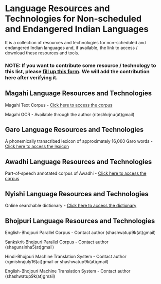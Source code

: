 # Language Resources and Technologies for Non-scheduled and Endangered Indian Languages
It is a collection of resources and technologies for non-scheduled and endangered Indian languages and, if available, the link to access / download these resources and tools.

### NOTE: If you want to contribute some resource / technology to this list, please [fill up this form](https://docs.google.com/forms/d/e/1FAIpQLSfAYdc3d5jlihXlm0Vpx4ctVaehKXUgdCDv5GP_qXQTbH1oWg/viewform). We will add the contribution here after verifying it.

## Magahi Language Resources and Technologies
Magahi Text Corpus - [Cick here to access the corpus](https://github.com/kmi-linguistics/magahi)

Magahi OCR - Available through the author (riteshkrjnu(at)gmail)


## Garo Language Resources and Technologies
A phonemically transcribed lexicon of approximately 16,000 Garo words - [Click here to access the lexicon](https://github.com/redmonc/Garo-Lexicon)


## Awadhi Language Resources and Technologies
Part-of-speech annotated corpus of Awadhi - [Click here to access the corpus](https://github.com/kmi-linguistics/awadhi)


## Nyishi Language Resources and Technologies
Online searchable dictionary - [Click here to access the dictionary](http://sanskrit.jnu.ac.in/student_projects/lexicon.jsp?lexicon=nyishi)


## Bhojpuri Language Resources and Technologies
English-Bhojpuri Parallel Corpus - Contact author (shashwatup9k(at)gmail)

Sankskrit-Bhojpuri Parallel Corpus - Contact author (shagunsinha5(at)gmail)

Hindi-Bhojpuri Machine Translation System - Contact author (rgmishrajuly16(at)gmail or shashwatup9k(at)gmail)

English-Bhojpuri Machine Translation System - Contact author (shashwatup9k(at)gmail)
